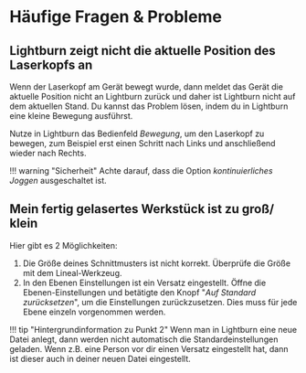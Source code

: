 # Häufige Fragen & Probleme

## Lightburn zeigt nicht die aktuelle Position des Laserkopfs an

Wenn der Laserkopf am Gerät bewegt wurde, dann meldet das Gerät die aktuelle Position nicht an Lightburn zurück und daher ist Lightburn nicht auf dem aktuellen Stand. Du kannst das Problem lösen, indem du in Lightburn eine kleine Bewegung ausführst.

Nutze in Lightburn das Bedienfeld *Bewegung*, um den Laserkopf zu bewegen, zum Beispiel erst einen Schritt nach Links und anschließend wieder nach Rechts.

!!! warning "Sicherheit"
    Achte darauf, dass die Option *kontinuierliches Joggen* ausgeschaltet ist.


## Mein fertig gelasertes Werkstück ist zu groß/ klein

Hier gibt es 2 Möglichkeiten:

1. Die Größe deines Schnittmusters ist nicht korrekt. Überprüfe die Größe mit dem Lineal-Werkzeug.
2. In den Ebenen Einstellungen ist ein Versatz eingestellt. Öffne die Ebenen-Einstellungen und betätigte den Knopf "*Auf Standard zurücksetzen*", um die Einstellungen zurückzusetzen. Dies muss für jede Ebene einzeln vorgenommen werden.

!!! tip "Hintergrundinformation zu Punkt 2"
    Wenn man in Lightburn eine neue Datei anlegt, dann werden nicht automatisch die Standardeinstellungen geladen. Wenn z.B. eine Person vor dir einen Versatz eingestellt hat, dann ist dieser auch in deiner neuen Datei eingestellt.

